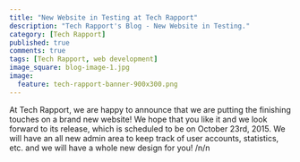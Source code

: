 ```yaml
---
title: "New Website in Testing at Tech Rapport"
description: "Tech Rapport's Blog - New Website in Testing."
category: [Tech Rapport]
published: true
comments: true
tags: [Tech Rapport, web development]
image_square: blog-image-1.jpg
image: 
  feature: tech-rapport-banner-900x300.png
---
```


At Tech Rapport, we are happy to announce that we are putting the finishing touches on a brand new website!  We hope that you like it and we look forward to its release, which is scheduled to be on October 23rd, 2015.  We will have an all new admin area to keep track of user accounts, statistics, etc. and we will have a whole new design for you!
/n/n
